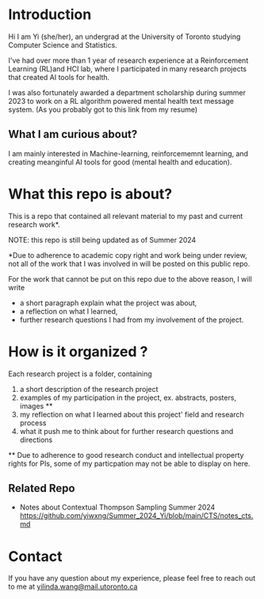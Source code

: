 # Introduction
Hi I am Yi (she/her), an undergrad at the University of Toronto studying Computer Science and Statistics.

I've had over more than 1 year of research experience at a Reinforcement Learning (RL)and HCI lab, where I participated in many research projects that created AI tools for health. 

I was also fortunately awarded a department scholarship during summer 2023 to work on a RL algorithm powered mental health text message system. (As you probably got to this link from my resume)



## What I am curious about?
I am mainly interested in Machine-learning, reinforcememnt learning, and creating meanginful AI tools for good (mental health and education).


# What this repo is about?
This is a repo that contained all relevant material to my past and current research work*. 

NOTE: this repo is still being updated as of Summer 2024

*Due to adherence to academic copy right and work being under review, not all of the work that I was involved in will be posted on this public repo. 

For the work that cannot be put on this repo due to the above reason, I will write 
- a short paragraph explain what the project was about, 
- a reflection on what I learned, 
- further research questions I had from my involvement of the project. 



# How is it organized ?
Each research project is a folder, containing 
1. a short description of the research project
2. examples of my participation in the project, ex. abstracts, posters, images  **
3. my reflection on what I learned about this project' field and research process
4. what it push me to think about for further research questions and directions

** Due to adherence to good research conduct and intellectual property rights for PIs, some of my particpation may not be able to display on here.  

## Related Repo 
- Notes about Contextual Thompson Sampling Summer 2024 https://github.com/yiwxng/Summer_2024_Yi/blob/main/CTS/notes_cts.md



# Contact
If you have any question about my experience, please feel free to reach out to me at yilinda.wang@mail.utoronto.ca
 
